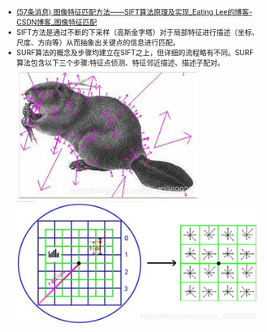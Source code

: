 - [(57条消息) 图像特征匹配方法——SIFT算法原理及实现_Eating Lee的博客-CSDN博客_图像特征匹配](https://blog.csdn.net/qq_40369926/article/details/88597406)
- SIFT方法是通过不断的下采样（高斯金字塔）对于局部特征进行描述（坐标、尺度、方向等）从而抽象出关键点的信息进行匹配。
- SURF算法的概念及步骤均建立在SIFT之上，但详细的流程略有不同。SURF算法包含以下三个步骤:特征点侦测、特征邻近描述、描述子配对。
![](attachments/Pasted%20image%2020230105120521.png)
![](attachments/Pasted%20image%2020230105120446.png)